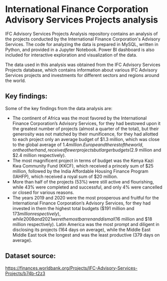 # International Finance Corporation Advisory Services Projects analysis

IFC Advisory Services Projects Analysis repository contains an analysis of the projects conducted by the International Finance Corporation's Advisory Services. The code for analyzing the data is prepared in MySQL, written in Python, and provided in a Jupyter Notebook. Power BI dashboard is also included for interactive exploration and visualization of the data.

The data used in this analysis was obtained from the IFC Advisory Services Projects database, which contains information about various IFC Advisory Services projects and investments for different sectors and regions around the world.

## Key findings:

Some of the key findings from the data analysis are:

* The continent of Africa was the most favored by the International Finance Corporation’s Advisory Services, for they had bestowed upon it the greatest number of projects (almost a quarter of the total), but their generosity was not matched by their munificence, for they had allotted to each project only an average budget of $1.3 million, which was close to the global average of $1.4 million. Europe and the rest of the world, on the other hand, received fewer projects but larger budgets ($2.9 million and $2.4 million respectively).
* The most magnificent project in terms of budget was the Kenya Kazi Kwa Community Fund (KKCF), which received a princely sum of $25 million, followed by the India Affordable Housing Finance Program (IAHFP), which received a royal sum of $20 million.
* More than half of the projects (53%) were still active and flourishing, while 43% were completed and successful, and only 4% were cancelled or closed for various reasons.
* The years 2019 and 2020 were the most prosperous and fruitful for the International Finance Corporation’s Advisory Services, for they had invested in them the highest total budgets ($191 million and $173 million respectively), while 2008 and 2021 were the most barren and dismal ($16 million and $18 million respectively).
Latin America was the most prompt and diligent in disclosing its projects (164 days on average), while the Middle East Middle East took the longest and was the least productive (379 days on average).

## Dataset source:

https://finances.worldbank.org/Projects/IFC-Advisory-Services-Projects/b74b-t2z3
